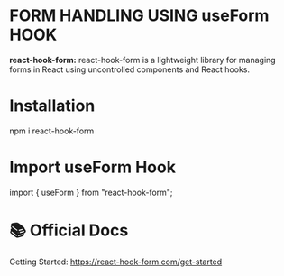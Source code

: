 # FORM HANDLING USING useForm HOOK
<b>react-hook-form:</b> react-hook-form is a lightweight library for managing forms in React using uncontrolled components and React hooks.
# Installation
npm i react-hook-form
# Import useForm Hook
import { useForm } from "react-hook-form";
# 📚 Official Docs
Getting Started: https://react-hook-form.com/get-started

